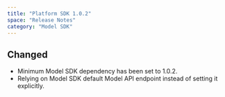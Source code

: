 ```yaml
---
title: "Platform SDK 1.0.2"
space: "Release Notes"
category: "Model SDK"
---
```


## Changed

*   Minimum Model SDK dependency has been set to 1.0.2.
*   Relying on Model SDK default Model API endpoint instead of setting it explicitly.